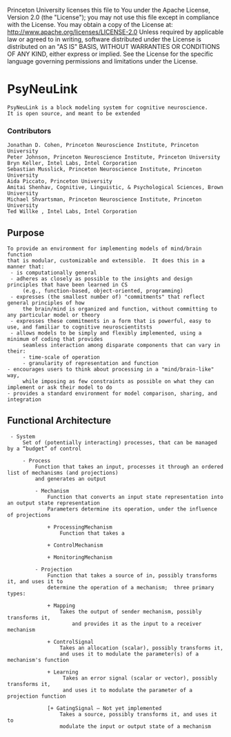 Princeton University licenses this file to You under the Apache License, Version 2.0 (the "License");
you may not use this file except in compliance with the License.  You may obtain a copy of the License at:
     http://www.apache.org/licenses/LICENSE-2.0
Unless required by applicable law or agreed to in writing, software distributed under the License is distributed
on an "AS IS" BASIS, WITHOUT WARRANTIES OR CONDITIONS OF ANY KIND, either express or implied.
See the License for the specific language governing permissions and limitations under the License.


# PsyNeuLink

    PsyNeuLink is a block modeling system for cognitive neuroscience.
    It is open source, and meant to be extended

### Contributors

    Jonathan D. Cohen, Princeton Neuroscience Institute, Princeton University
    Peter Johnson, Princeton Neuroscience Institute, Princeton University
    Bryn Keller, Intel Labs, Intel Corporation
    Sebastian Musslick, Princeton Neuroscience Institute, Princeton University
    Aida Piccato, Princeton University
    Amitai Shenhav, Cognitive, Linguistic, & Psychological Sciences, Brown University
    Michael Shvartsman, Princeton Neuroscience Institute, Princeton University
    Ted Willke , Intel Labs, Intel Corporation

## Purpose

    To provide an environment for implementing models of mind/brain function
    that is modular, customizable and extensible.  It does this in a manner that:
     - is computationally general
     - adheres as closely as possible to the insights and design principles that have been learned in CS
         (e.g., function-based, object-oriented, programming)
     - expresses (the smallest number of) "commitments" that reflect general principles of how
         the brain/mind is organized and function, without committing to any particular model or theory
     - expresses these commitments in a form that is powerful, easy to use, and familiar to cognitive neuroscientitsts
     - allows models to be simply and flexibly implemented, using a minimum of coding that provides 
         seamless interaction among disparate components that can vary in their:
         - time-scale of operation
         - granularity of representation and function
    - encourages users to think about processing in a "mind/brain-like" way,
         while imposing as few constraints as possible on what they can implement or ask their model to do
    - provides a standard environment for model comparison, sharing, and integration  

## Functional Architecture

     - System 
         Set of (potentially interacting) processes, that can be managed by a “budget” of control

         - Process 
             Function that takes an input, processes it through an ordered list of mechanisms (and projections)
             and generates an output
    
             - Mechanism 
                 Function that converts an input state representation into an output state representation
                 Parameters determine its operation, under the influence of projections
                 
                 + ProcessingMechanism
                     Function that takes a
                 
                 + ControlMechanism
                 
                 + MonitoringMechanism
    
             - Projection 
                 Function that takes a source of in, possibly transforms it, and uses it to
                 determine the operation of a mechanism;  three primary types:
    
                 + Mapping
                     Takes the output of sender mechanism, possibly transforms it,
                         and provides it as the input to a receiver mechanism
    
                 + ControlSignal
                     Takes an allocation (scalar), possibly transforms it,
                     and uses it to modulate the parameter(s) of a mechanism's function
    
                 + Learning
                      Takes an error signal (scalar or vector), possibly transforms it,
                      and uses it to modulate the parameter of a projection function
                     
                 [+ GatingSignal — Not yet implemented
                     Takes a source, possibly transforms it, and uses it to
                     modulate the input or output state of a mechanism
